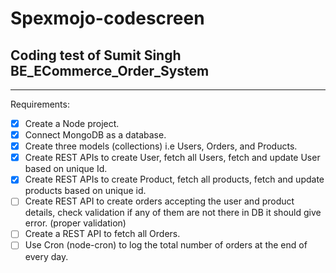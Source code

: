 # Spexmojo-codescreen

## Coding test of Sumit Singh BE_ECommerce_Order_System

---

Requirements:

-   [x] Create a Node project.
-   [x] Connect MongoDB as a database.
-   [x] Create three models (collections) i.e Users, Orders, and Products.
-   [x] Create REST APIs to create User, fetch all Users, fetch and update User based on unique Id.
-   [x] Create REST APIs to create Product, fetch all products, fetch and update products based on unique id.
-   [ ] Create REST API to create orders accepting the user and product details, check validation if any of them are not there in DB it should give error. (proper validation)
-   [ ] Create a REST API to fetch all Orders.
-   [ ] Use Cron (node-cron) to log the total number of orders at the end of every day.
